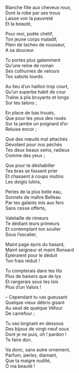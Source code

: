 Blanche fille aux cheveux roux,      
Dont la robe par ses trous      
Laisse voir la pauvreté      
Et la beauté,      
      
Pour moi, poëte chétif,      
Ton jeune corps maladif,      
Plein de taches de rousseur,      
A sa douceur.      
      
Tu portes plus galamment      
Qu’une reine de roman      
Ses cothurnes de velours      
Tes sabots lourds.      
      
Au lieu d’un haillon trop court,      
Qu’un superbe habit de cour      
Traîne à plis bruyants et longs      
Sur tes talons ;      
      
En place de bas troués,      
Que pour les yeux des roués      
Sur ta jambe un poignard d’or      
Reluise encor ;      
      
Que des nœuds mal attachés      
Dévoilent pour nos péchés      
Tes deux beaux seins, radieux      
Comme des yeux ;      
      
Que pour te déshabiller      
Tes bras se fassent prier      
Et chassent à coups mutins      
Les doigts lutins,      
      
Perles de la plus belle eau,      
Sonnets de maître Belleau      
Par tes galants mis aux fers      
Sans cesse offerts,      
      
Valetaille de rimeurs      
Te dédiant leurs primeurs      
Et contemplant ton soulier      
Sous l’escalier,      
      
Maint page épris du hasard,      
Maint seigneur et maint Ronsard      
Épieraient pour le déduit      
Ton frais réduit !      
      
Tu compterais dans tes lits      
Plus de baisers que de lys      
Et rangerais sous tes lois      
Plus d’un Valois !      
      
– Cependant tu vas gueusant      
Quelque vieux débris gisant      
Au seuil de quelque Véfour      
De carrefour ;      
      
Tu vas lorgnant en dessous      
Des bijoux de vingt-neuf sous      
Dont je ne puis, oh ! pardon !      
Te faire don.      
      
Va donc, sans autre ornement,      
Parfum, perles, diamant,      
Que ta maigre nudité,      
Ô ma beauté !       

